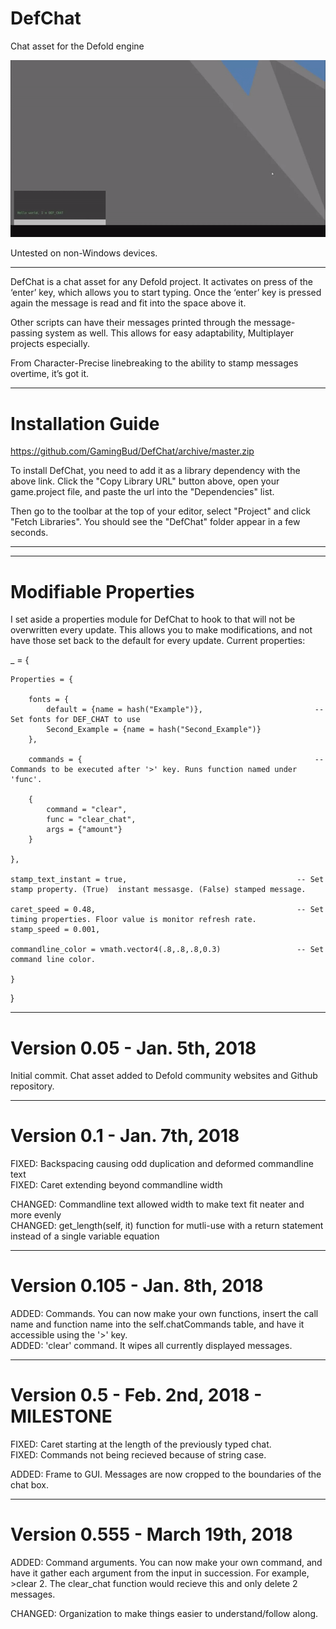 # DefChat
Chat asset for the Defold engine

![alt text](https://github.com/GamingBud/DefChat/blob/master/misc/DEF_CHATvs.555.gif)

Untested on non-Windows devices.

-----------------------------------------------------------------------------------------------
DefChat is a chat asset for any Defold project. It activates on press of the ‘enter’ key, which allows you to start typing. Once the ‘enter’ key is pressed again the message is read and fit into the space above it.

Other scripts can have their messages printed through the message-passing system as well. This allows for easy adaptability, Multiplayer projects especially.

From Character-Precise linebreaking to the ability to stamp messages overtime, it’s got it.

------

# Installation Guide

https://github.com/GamingBud/DefChat/archive/master.zip

To install DefChat, you need to add it as a library dependency with the above link. Click the "Copy Library URL" button above, open your game.project file, and paste the url into the "Dependencies" list.

Then go to the toolbar at the top of your editor, select "Project" and click "Fetch Libraries". You should see the "DefChat" folder appear in a few seconds.

------

------

# Modifiable Properties

I set aside a properties module for DefChat to hook to that will not be overwritten every update. This allows you to make modifications, and not have those set back to the default for every update. Current properties:

_ = {

	Properties = {

		fonts = {
			default = {name = hash("Example")},							-- Set fonts for DEF_CHAT to use
			Second_Example = {name = hash("Second_Example")}
		},

		commands = {													-- Commands to be executed after '>' key. Runs function named under 'func'.

		{
			command = "clear",
			func = "clear_chat",
			args = {"amount"}
		}

	},

	stamp_text_instant = true,										-- Set stamp property. (True)  instant messasge. (False) stamped message.

	caret_speed = 0.48,												-- Set timing properties. Floor value is monitor refresh rate.
	stamp_speed = 0.001,

	commandline_color = vmath.vector4(.8,.8,.8,0.3)					-- Set command line color.

	}  
	
}

------

# Version 0.05 - Jan. 5th, 2018

Initial commit. Chat asset added to Defold community websites and Github repository.

------

# Version 0.1 - Jan. 7th, 2018

FIXED: Backspacing causing odd duplication and deformed commandline text  
FIXED: Caret extending beyond commandline width

CHANGED: Commandline text allowed width to make text fit neater and more evenly  
CHANGED: get_length(self, it) function for mutli-use with a return statement instead of a single variable equation

------

# Version 0.105 - Jan. 8th, 2018

ADDED: Commands. You can now make your own functions, insert the call name and function name into the self.chatCommands table, and have it accessible using the '>' key.  
ADDED: 'clear' command. It wipes all currently displayed messages.

------

# Version 0.5 - Feb. 2nd, 2018 - MILESTONE

FIXED: Caret starting at the length of the previously typed chat.  
FIXED: Commands not being recieved because of string case.  

ADDED: Frame to GUI. Messages are now cropped to the boundaries of the chat box.

-----

# Version 0.555 - March 19th, 2018

ADDED: Command arguments. You can now make your own command, and have it gather each argument from the input in succession. For example, >clear 2. The clear_chat function would recieve this and only delete 2 messages.  

CHANGED: Organization to make things easier to understand/follow along.
